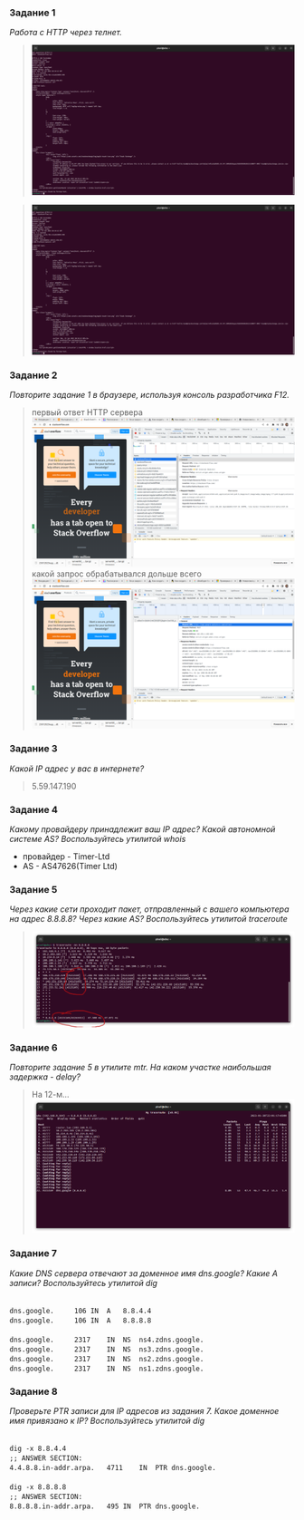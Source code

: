 ### Задание 1   
<i>Работа c HTTP через телнет.
</i>

>  ![screen](/screen/3.6.Net-1.1-task.png)  

>  ![screen](/screen/3.6.Net-1.1-task.png)


### Задание 2   
<i>Повторите задание 1 в браузере, используя консоль разработчика F12.
</i>
  
>   первый ответ HTTP сервера   
> ![screen](/screen/3.6.Net-1.2-1-task.png)    
>  какой запрос обрабатывался дольше всего    
> ![screen](/screen/3.6.Net-1.2-2-task.png)  

### Задание 3  
<i>Какой IP адрес у вас в интернете?  
</i>

>  5.59.147.190  

### Задание 4  
<i>Какому провайдеру принадлежит ваш IP адрес? Какой автономной системе AS? Воспользуйтесь утилитой whois
</i>

* провайдер - Timer-Ltd  
* AS - AS47626(Timer Ltd)


### Задание 5  
<i>Через какие сети проходит пакет, отправленный с вашего компьютера на адрес 8.8.8.8? Через какие AS? Воспользуйтесь утилитой traceroute
</i>

>  ![screen](/screen/3.6.Net-1.5-1-task.png)

### Задание 6  
<i>Повторите задание 5 в утилите mtr. На каком участке наибольшая задержка - delay?
</i>

> На 12-м...   
> ![screen](/screen/3.6.Net-1.6-1-task.png)

### Задание 7  
<i>Какие DNS сервера отвечают за доменное имя dns.google? Какие A записи? Воспользуйтесь утилитой dig
</i>

<code>
dns.google.		106	IN	A	8.8.4.4  
dns.google.		106	IN	A	8.8.8.8  
</code>

<code>
dns.google.		2317	IN	NS	ns4.zdns.google.  
dns.google.		2317	IN	NS	ns3.zdns.google.  
dns.google.		2317	IN	NS	ns2.zdns.google.  
dns.google.		2317	IN	NS	ns1.zdns.google.  
</code>


### Задание 8  
<i>Проверьте PTR записи для IP адресов из задания 7. Какое доменное имя привязано к IP? Воспользуйтесь утилитой dig
</i>

<code>
dig -x 8.8.4.4   
;; ANSWER SECTION:  
4.4.8.8.in-addr.arpa.	4711	IN	PTR	dns.google.  
</code>

<code>
dig -x 8.8.8.8  
;; ANSWER SECTION:  
8.8.8.8.in-addr.arpa.	495	IN	PTR	dns.google.  
</code>


